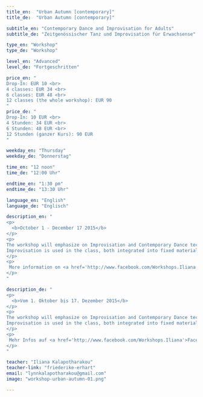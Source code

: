 ```yaml
---
title_en:  "Urban Autumn [contemporary]"
title_de:  "Urban Autumn [contemporary]"

subtitle_en: "Contemporary Dance and Improvisation for Adults"
subtitle_de: "Zeitgenössischer Tanz und Improvisation für Erwachsense"

type_en: "Workshop"
type_de: "Workshop"

level_en: "Advanced"
level_de: "Fortgeschritten"

price_en: "
Drop-In: EUR 10 <br>
4 classes: EUR 34 <br>
6 classes: EUR 48 <br>
12 classes (the whole workshop): EUR 90
"
price_de: "
Drop-In: 10 EUR <br>
4 Stunden: 34 EUR <br>
6 Stunden: 48 EUR <br>
12 Stunden (ganzer Kurs): 90 EUR
"

weekday_en: "Thursday"
weekday_de: "Donnerstag"

time_en: "12 noon"
time_de: "12:00 Uhr"

endtime_en: "1:30 pm"
endtime_de: "13:30 Uhr"

language_en: "English"
language_de: "Englisch"

description_en: "
<p>
  <b>October 1 - December 17 2015</b>
</p>
<p>
The workshop will emphasize on Improvisation and Contemporary Dance technique build-up, while inviting the physical joy of organic movement. The technical part focuses on floor work practice, understanding the relation to the floor. Using the flow of the movement to understand the paths followed in space and in the body, we will also explore different movement qualities and dynamics.<br>
Improvisation is used in the class, both integrated into fixed material and separately. To wake up our receiving antennas, our tools of movement, of expression and body awareness. Improvising our warm up & warming up our Improvisation.
</p>
<p>
 More information on <a href='http://www.facebook.com/Workshops.Iliana'>Facebook</a>.
</p>
"

description_de: "
<p>
  <b>Vom 1. Oktober bis 17. Dezember 2015</b>
</p>
<p>
The workshop will emphasize on Improvisation and Contemporary Dance technique build-up, while inviting the physical joy of organic movement. The technical part focuses on floor work practice, understanding the relation to the floor. Using the flow of the movement to understand the paths followed in space and in the body, we will also explore different movement qualities and dynamics.<br>
Improvisation is used in the class, both integrated into fixed material and separately. To wake up our receiving antennas, our tools of movement, of expression and body awareness. Improvising our warm up & warming up our Improvisation.
</p>
<p>
 Mehr Infos auf <a href='http://www.facebook.com/Workshops.Iliana'>Facebook</a>.
</p>
"

teacher: "Iliana Kalapotharakou"
teacher-link: "friederike-erhart"
email: "lynnkalapotharakou@gmail.com"
image: "workshop-urban-autumn-01.png"

---
```






